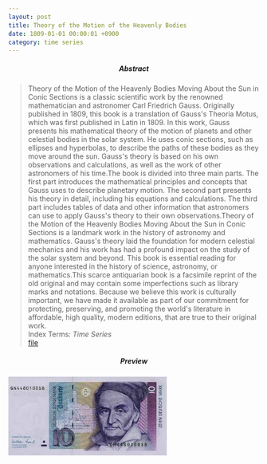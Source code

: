 ```yaml
---
layout: post
title: Theory of the Motion of the Heavenly Bodies
date: 1809-01-01 00:00:01 +0900
category: time series
---
```



##### <center> Abstract </center>
> Theory of the Motion of the Heavenly Bodies Moving About the Sun in Conic Sections is a classic scientific work by the renowned mathematician and astronomer Carl Friedrich Gauss. Originally published in 1809, this book is a translation of Gauss's Theoria Motus, which was first published in Latin in 1809. In this work, Gauss presents his mathematical theory of the motion of planets and other celestial bodies in the solar system. He uses conic sections, such as ellipses and hyperbolas, to describe the paths of these bodies as they move around the sun. Gauss's theory is based on his own observations and calculations, as well as the work of other astronomers of his time.The book is divided into three main parts. The first part introduces the mathematical principles and concepts that Gauss uses to describe planetary motion. The second part presents his theory in detail, including his equations and calculations. The third part includes tables of data and other information that astronomers can use to apply Gauss's theory to their own observations.Theory of the Motion of the Heavenly Bodies Moving About the Sun in Conic Sections is a landmark work in the history of astronomy and mathematics. Gauss's theory laid the foundation for modern celestial mechanics and his work has had a profound impact on the study of the solar system and beyond. This book is essential reading for anyone interested in the history of science, astronomy, or mathematics.This scarce antiquarian book is a facsimile reprint of the old original and may contain some imperfections such as library marks and notations. Because we believe this work is culturally important, we have made it available as part of our commitment for protecting, preserving, and promoting the world's literature in affordable, high quality, modern editions, that are true to their original work. <br> Index Terms:  *Time Series* <br> [file](https://drive.google.com/file/d/1AZshGEAhnCmJad6pk_9I7M4KWWGeE7u-/view?usp=sharing)

##### <center> Preview </center>
![alt text](/public/img/Gauss.jpeg)
